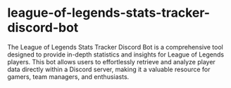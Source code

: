 # league-of-legends-stats-tracker-discord-bot
The League of Legends Stats Tracker Discord Bot is a comprehensive tool designed to provide in-depth statistics and insights for League of Legends players. This bot allows users to effortlessly retrieve and analyze player data directly within a Discord server, making it a valuable resource for gamers, team managers, and enthusiasts.
